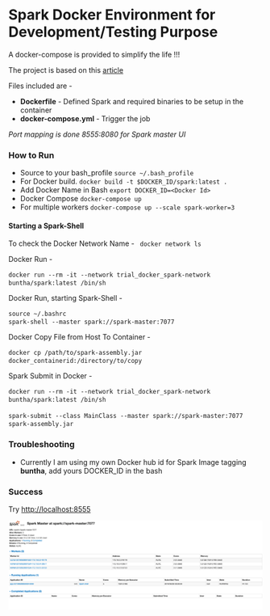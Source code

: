 <h1> Spark Docker Environment for Development/Testing Purpose </h1>

A docker-compose is provided to simplify the life !!!

The project is based on this [article](https://towardsdatascience.com/a-journey-into-big-data-with-apache-spark-part-1-5dfcc2bccdd2)

Files included are -
* **Dockerfile** - Defined Spark and required binaries to be setup in the container
* **docker-compose.yml** - Trigger the job

_Port mapping is done 8555:8080 for Spark master UI_

### How to Run ###

* Source to your bash_profile   ```source ~/.bash_profile```
* For Docker build.     		```docker build -t $DOCKER_ID/spark:latest .```
* Add Docker Name in Bash       ```export DOCKER_ID=<Docker Id>```
* Docker Compose        		```docker-compose up``` 
* For multiple workers  		```docker-compose up --scale spark-worker=3```


#### Starting a Spark-Shell

To check the Docker Network Name - 
<code>
docker network ls
</code>

Docker Run -
```
docker run --rm -it --network trial_docker_spark-network buntha/spark:latest /bin/sh
```

Docker Run, starting Spark-Shell - 
```
source ~/.bashrc
spark-shell --master spark://spark-master:7077
```

Docker Copy File from Host To Container - 
```
docker cp /path/to/spark-assembly.jar docker_containerid:/directory/to/copy
```

Spark Submit in Docker - 
```
docker run --rm -it --network trial_docker_spark-network buntha/spark:latest /bin/sh

spark-submit --class MainClass --master spark://spark-master:7077 spark-assembly.jar
```


### Troubleshooting

- Currently I am using my own Docker hub id for Spark Image tagging <b>buntha</b>, add yours DOCKER_ID in the bash


### Success 

Try [http://localhost:8555](http://localhost:8555)

![](https://raw.githubusercontent.com/abhishek-ch/spark-docker/master/spark_ui.png)